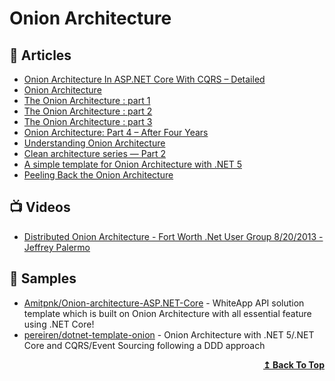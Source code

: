 
# Onion Architecture

## 📕 Articles

- [Onion Architecture In ASP.NET Core With CQRS – Detailed](https://codewithmukesh.com/blog/onion-architecture-in-aspnet-core/) 
- [Onion Architecture](https://herbertograca.com/2017/09/21/onion-architecture/) 
- [The Onion Architecture : part 1](https://jeffreypalermo.com/2008/07/the-onion-architecture-part-1) 
- [The Onion Architecture : part 2](https://jeffreypalermo.com/2008/07/the-onion-architecture-part-2)
- [The Onion Architecture : part 3](https://jeffreypalermo.com/2008/08/the-onion-architecture-part-3) 
- [Onion Architecture: Part 4 – After Four Years](https://jeffreypalermo.com/2013/08/onion-architecture-part-4-after-four-years/) 
- [Understanding Onion Architecture](https://www.codeguru.com/csharp/csharp/cs_misc/designtechniques/understanding-onion-architecture.html) 
- [Clean architecture series — Part 2](https://dev.to/pereiren/clean-architecture-series-part-2-49db) 
- [A simple template for Onion Architecture with .NET 5](https://dev.to/pereiren/a-simple-template-for-onion-architecture-with-net-5-3gll) 
- [Peeling Back the Onion Architecture](https://blog.tonysneed.com/2011/10/08/peeling-back-the-onion-architecture/) 

## 📺 Videos

- [Distributed Onion Architecture - Fort Worth .Net User Group 8/20/2013 - Jeffrey Palermo](https://www.youtube.com/watch?v=uuCaXu_kl0U)

## 🚀 Samples

- [Amitpnk/Onion-architecture-ASP.NET-Core](https://github.com/Amitpnk/Onion-architecture-ASP.NET-Core) - WhiteApp API solution template which is built on Onion Architecture with all essential feature using .NET Core!
- [pereiren/dotnet-template-onion](https://github.com/pereiren/dotnet-template-onion) - Onion Architecture with .NET 5/.NET Core and CQRS/Event Sourcing following a DDD approach

<div align="right">
  <b><a href="#contents">↥ Back To Top</a></b>
</div>	
	